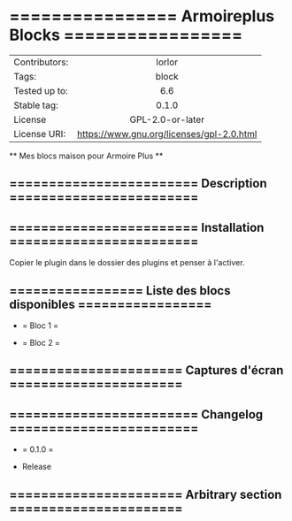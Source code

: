 # ================ Armoireplus Blocks ================= 

| | |
|--- | :-:|
|Contributors:   | lorlor|
|Tags:     |block |
|Tested up to:      | 6.6|
| Stable tag:| 0.1.0|
| License| GPL-2.0-or-later|
|License URI: | https://www.gnu.org/licenses/gpl-2.0.html|



** Mes blocs maison pour Armoire Plus **

## ========================  Description ======================== 



## ========================  Installation ======================== 

Copier le plugin dans le dossier des plugins et penser à l'activer.


## =================  Liste des blocs disponibles =================

- = Bloc 1  =


- = Bloc 2  =


## ======================  Captures d'écran ======================



## ========================  Changelog ======================== 

- = 0.1.0 =
* Release

## ======================  Arbitrary section ====================== 

